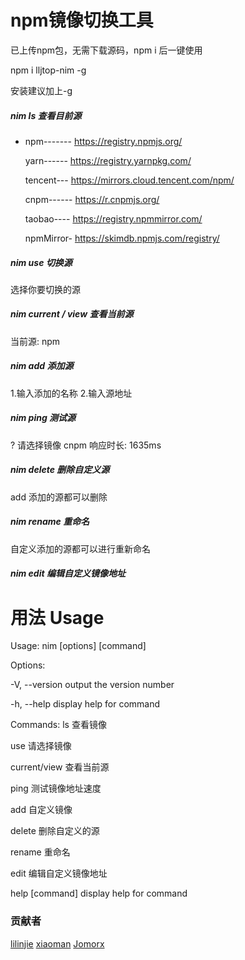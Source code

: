 # npm镜像切换工具

已上传npm包，无需下载源码，npm i 后一键使用

npm i lljtop-nim -g

安装建议加上-g

##### nim ls 查看目前源

- npm------- https://registry.npmjs.org/

  yarn------ https://registry.yarnpkg.com/

  tencent--- https://mirrors.cloud.tencent.com/npm/

  cnpm------ https://r.cnpmjs.org/

  taobao---- https://registry.npmmirror.com/

  npmMirror- https://skimdb.npmjs.com/registry/

##### nim use 切换源

选择你要切换的源

##### nim current / view  查看当前源

当前源: npm

##### nim add 添加源

1.输入添加的名称 2.输入源地址

##### nim ping 测试源

? 请选择镜像 cnpm
响应时长: 1635ms

##### nim delete 删除自定义源

add 添加的源都可以删除

##### nim rename 重命名

自定义添加的源都可以进行重新命名

##### nim edit 编辑自定义镜像地址

# 用法 Usage

Usage: nim [options] [command]

Options:

-V, --version output the version number

-h, --help display help for command

Commands:
ls 查看镜像

use 请选择镜像

current/view 查看当前源

ping 测试镜像地址速度

add 自定义镜像

delete 删除自定义的源

rename 重命名

edit 编辑自定义镜像地址

help [command] display help for command

### 贡献者

[lilinjie](https://github.com/leelynnjaytop)
[xiaoman](https://github.com/message163)
[Jomorx](https://github.com/Jomorx)
